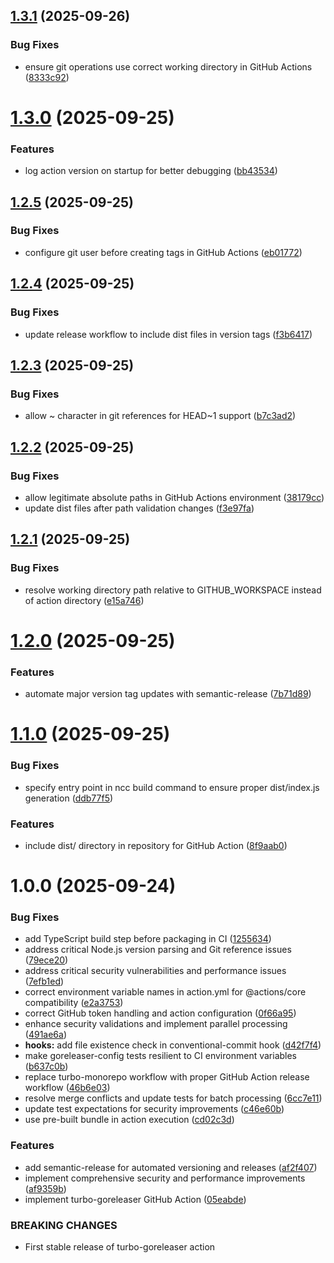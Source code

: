 ## [1.3.1](https://github.com/jameswlane/turbo-goreleaser/compare/v1.3.0...v1.3.1) (2025-09-26)


### Bug Fixes

* ensure git operations use correct working directory in GitHub Actions ([8333c92](https://github.com/jameswlane/turbo-goreleaser/commit/8333c923aca2ec918c0e242570eefe9dd80fd47a))

# [1.3.0](https://github.com/jameswlane/turbo-goreleaser/compare/v1.2.5...v1.3.0) (2025-09-25)


### Features

* log action version on startup for better debugging ([bb43534](https://github.com/jameswlane/turbo-goreleaser/commit/bb4353436a5718a35b82504c8f513ce894ca9d34))

## [1.2.5](https://github.com/jameswlane/turbo-goreleaser/compare/v1.2.4...v1.2.5) (2025-09-25)


### Bug Fixes

* configure git user before creating tags in GitHub Actions ([eb01772](https://github.com/jameswlane/turbo-goreleaser/commit/eb01772174cfdaf5b634ac4c81abb88233d43c82))

## [1.2.4](https://github.com/jameswlane/turbo-goreleaser/compare/v1.2.3...v1.2.4) (2025-09-25)


### Bug Fixes

* update release workflow to include dist files in version tags ([f3b6417](https://github.com/jameswlane/turbo-goreleaser/commit/f3b6417877697428b72a64015ed647955e594bcd))

## [1.2.3](https://github.com/jameswlane/turbo-goreleaser/compare/v1.2.2...v1.2.3) (2025-09-25)


### Bug Fixes

* allow ~ character in git references for HEAD~1 support ([b7c3ad2](https://github.com/jameswlane/turbo-goreleaser/commit/b7c3ad2a1db40e0e2f596d5b955304c1c5fae648))

## [1.2.2](https://github.com/jameswlane/turbo-goreleaser/compare/v1.2.1...v1.2.2) (2025-09-25)


### Bug Fixes

* allow legitimate absolute paths in GitHub Actions environment ([38179cc](https://github.com/jameswlane/turbo-goreleaser/commit/38179cc43241367e897cb04b16ef6425f79439a2))
* update dist files after path validation changes ([f3e97fa](https://github.com/jameswlane/turbo-goreleaser/commit/f3e97fa7bdbc0fd21ed7bbce3fa0f7c0f303bd83))

## [1.2.1](https://github.com/jameswlane/turbo-goreleaser/compare/v1.2.0...v1.2.1) (2025-09-25)


### Bug Fixes

* resolve working directory path relative to GITHUB_WORKSPACE instead of action directory ([e15a746](https://github.com/jameswlane/turbo-goreleaser/commit/e15a74660a4473bf78b9f50772942def28dee569))

# [1.2.0](https://github.com/jameswlane/turbo-goreleaser/compare/v1.1.0...v1.2.0) (2025-09-25)


### Features

* automate major version tag updates with semantic-release ([7b71d89](https://github.com/jameswlane/turbo-goreleaser/commit/7b71d89f903948d6dc6421730999ab48c5473fbc))

# [1.1.0](https://github.com/jameswlane/turbo-goreleaser/compare/v1.0.0...v1.1.0) (2025-09-25)


### Bug Fixes

* specify entry point in ncc build command to ensure proper dist/index.js generation ([ddb77f5](https://github.com/jameswlane/turbo-goreleaser/commit/ddb77f57af3cbf679988f7eef6f28ba4219da1b4))


### Features

* include dist/ directory in repository for GitHub Action ([8f9aab0](https://github.com/jameswlane/turbo-goreleaser/commit/8f9aab055aef4364b789161c11faf10137cc41f4))

# 1.0.0 (2025-09-24)


### Bug Fixes

* add TypeScript build step before packaging in CI ([1255634](https://github.com/jameswlane/turbo-goreleaser/commit/1255634bae7f75c18bdebaaa582c9651e55a5b09))
* address critical Node.js version parsing and Git reference issues ([79ece20](https://github.com/jameswlane/turbo-goreleaser/commit/79ece2063d87f3f017d4f9542959b088b08b696b))
* address critical security vulnerabilities and performance issues ([7efb1ed](https://github.com/jameswlane/turbo-goreleaser/commit/7efb1ed76a107c775ebfbb099d0ccda9add52a31))
* correct environment variable names in action.yml for @actions/core compatibility ([e2a3753](https://github.com/jameswlane/turbo-goreleaser/commit/e2a37531aee5b4027d3f4e7d87e1ea5a548ad4f9))
* correct GitHub token handling and action configuration ([0f66a95](https://github.com/jameswlane/turbo-goreleaser/commit/0f66a959ebd2822f80daa5ea3739dd46c17b35f5))
* enhance security validations and implement parallel processing ([491ae6a](https://github.com/jameswlane/turbo-goreleaser/commit/491ae6aff181f0128ed2206b4b61a4e9b79fe7ff))
* **hooks:** add file existence check in conventional-commit hook ([d42f7f4](https://github.com/jameswlane/turbo-goreleaser/commit/d42f7f4c7a2ff27025379ac447408d77fe202c88))
* make goreleaser-config tests resilient to CI environment variables ([b637c0b](https://github.com/jameswlane/turbo-goreleaser/commit/b637c0bd3c1fb45fc08de3249ea247a082538aff))
* replace turbo-monorepo workflow with proper GitHub Action release workflow ([46b6e03](https://github.com/jameswlane/turbo-goreleaser/commit/46b6e037ddd3167c42fbd0bf168e73ff2841f590))
* resolve merge conflicts and update tests for batch processing ([6cc7e11](https://github.com/jameswlane/turbo-goreleaser/commit/6cc7e11652d608644c7eaaa01881f1d51b78696e))
* update test expectations for security improvements ([c46e60b](https://github.com/jameswlane/turbo-goreleaser/commit/c46e60bd1478ff52c697f5fd96a2a904afcef9aa))
* use pre-built bundle in action execution ([cd02c3d](https://github.com/jameswlane/turbo-goreleaser/commit/cd02c3db230b3c3e0e425e6ed48a8af3b4021cdd))


### Features

* add semantic-release for automated versioning and releases ([af2f407](https://github.com/jameswlane/turbo-goreleaser/commit/af2f407a20a76b368bf2b6303f1798b6f3970722))
* implement comprehensive security and performance improvements ([af9359b](https://github.com/jameswlane/turbo-goreleaser/commit/af9359beb07f87ba6b59a94c5ac08400c9b94930))
* implement turbo-goreleaser GitHub Action ([05eabde](https://github.com/jameswlane/turbo-goreleaser/commit/05eabde64250491f042f57b180bae1ef628f12e4))


### BREAKING CHANGES

* First stable release of turbo-goreleaser action
